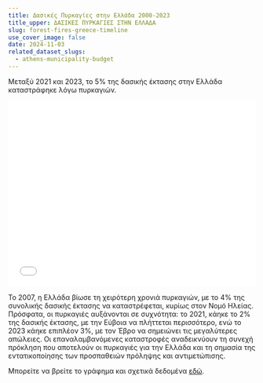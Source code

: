 ```yaml
---
title: Δασικές Πυρκαγίες στην Ελλάδα 2000-2023
title_upper: ΔΑΣΙΚΕΣ ΠΥΡΚΑΓΙΕΣ ΣΤΗΝ ΕΛΛΑΔΑ
slug: forest-fires-greece-timeline
use_cover_image: false
date: 2024-11-03
related_dataset_slugs: 
  - athens-municipality-budget
---
```


Μεταξύ 2021 και 2023, το 5% της δασικής έκτασης στην Ελλάδα καταστράφηκε λόγω πυρκαγιών.

<div class="pt-2">
<iframe 
    src="/charts/forest-fires-greece-monthly/" 
    frameborder="0" 
    style="border: 0; width: 100%; aspect-ratio: 4 / 3;" 
    allowfullscreen>
</iframe>
</div>


Το 2007, η Ελλάδα βίωσε τη χειρότερη χρονιά πυρκαγιών, με το 4% της συνολικής δασικής έκτασης να καταστρέφεται, κυρίως στον Νομό Ηλείας. Πρόσφατα, οι πυρκαγιές αυξάνονται σε συχνότητα: το 2021, κάηκε το 2% της δασικής έκτασης, με την Εύβοια να πλήττεται περισσότερο, ενώ το 2023 κάηκε επιπλέον 3%, με τον Έβρο να σημειώνει τις μεγαλύτερες απώλειες. Οι επαναλαμβανόμενες καταστροφές αναδεικνύουν τη συνεχή πρόκληση που αποτελούν οι πυρκαγιές για την Ελλάδα και τη σημασία της εντατικοποίησης των προσπαθειών πρόληψης και αντιμετώπισης.

Μπορείτε να βρείτε το γράφημα και σχετικά δεδομένα [εδώ](https://dataforgreece.com/data-directory/forest-fires-greece/).